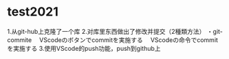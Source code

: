 # test2021
1.从git-hub上克隆了一个库
2.对库里东西做出了修改并提交（2種類方法）
・git-commite
　VScodeのボタンでcommitを実施する
　VScodeの命令でcommitを実施する
3.使用VScode的push功能，push到github上
